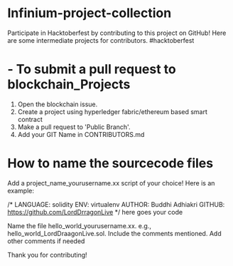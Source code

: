 # Infinium-project-collection
Participate in Hacktoberfest by contributing to this project on GitHub! Here are some intermediate projects for contributors. #hacktoberfest
 

# - To submit a pull request to blockchain_Projects
1. Open the blockchain issue.
2. Create a project using hyperledger fabric/ethereum based smart contract
3. Make a pull request to 'Public Branch'.
4. Add your GIT Name in CONTRIBUTORS.md


# How to name the sourcecode files

Add a project_name_yourusername.xx script of your choice! Here is an example:

/* LANGUAGE: solidity
ENV: virtualenv
AUTHOR: Buddhi Adhiakri
GITHUB: https://github.com/LordDrragonLive
*/
here goes your code

Name the file hello_world_yourusername.xx. e.g., hello_world_LordDraagonLive.sol.
Include the comments mentioned. Add other comments if needed



Thank you for contributing!
